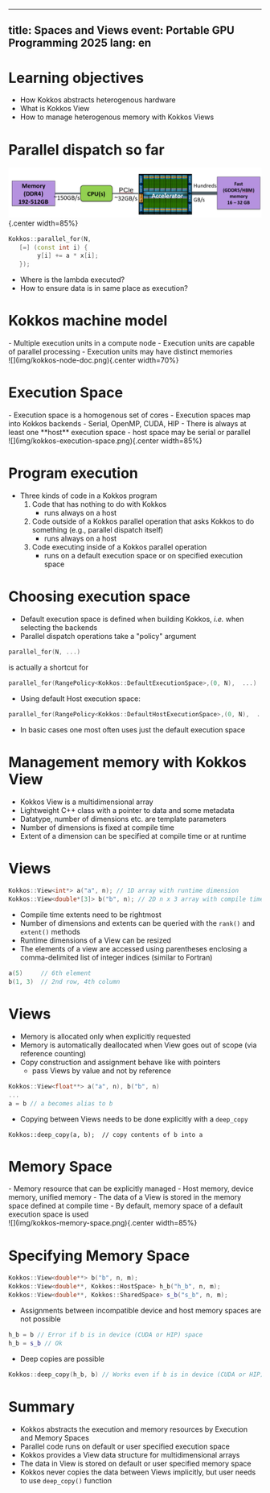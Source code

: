 <!--
SPDX-FileCopyrightText: 2025 CSC - IT Center for Science Ltd. <www.csc.fi>

SPDX-License-Identifier: CC-BY-4.0
-->

---
title: Spaces and Views 
event: Portable GPU Programming 2025
lang:     en
---

# Learning objectives

- How Kokkos abstracts heterogenous hardware
- What is Kokkos View
- How to manage heterogenous memory with Kokkos Views


# Parallel dispatch so far

![](img/gpu-bws.png){.center width=85%}

```c++
Kokkos::parallel_for(N,
   [=] (const int i) {
        y[i] += a * x[i];
   });
```
- Where is the lambda executed?
- How to ensure data is in same place as execution?

# Kokkos machine model

<div class="column">
- Multiple execution units in a compute node
- Execution units are capable of parallel processing
- Execution units may have distinct memories
</div>

<div class="column">
![](img/kokkos-node-doc.png){.center width=70%}
</div>

# Execution Space

<div class="column">
- Execution space is a homogenous set of cores
- Execution spaces map into Kokkos backends
    - Serial, OpenMP, CUDA, HIP
- There is always at least one **host** execution space
    - host space may be serial or parallel
</div>
<div class="column">
![](img/kokkos-execution-space.png){.center width=85%}
</div>

# Program execution

- Three kinds of code in a Kokkos program
    1. Code that has nothing to do with Kokkos 
         - runs always on a host
    2. Code outside of a Kokkos parallel operation that asks Kokkos to do something (e.g., parallel dispatch itself) 
         - runs always on a host
    3. Code executing inside of a Kokkos parallel operation
         - runs on a default execution space or on specified execution space

# Choosing execution space

- Default execution space is defined when building Kokkos, *i.e.* when selecting the backends 
- Parallel dispatch operations take a "policy" argument 
```c++
parallel_for(N, ...)
```
is actually a shortcut for
```c++
parallel_for(RangePolicy<Kokkos::DefaultExecutionSpace>,(0, N),  ...)
```
- Using default Host execution space:
```c++
parallel_for(RangePolicy<Kokkos::DefaultHostExecutionSpace>,(0, N),  ...)
```
- In basic cases one most often uses just the default execution space

# Management memory with Kokkos View 

- Kokkos View is a multidimensional array
- Lightweight C++ class with a pointer to data and some metadata
- Datatype, number of dimensions etc. are template parameters 
- Number of dimensions is fixed at compile time
- Extent of a dimension can be specified at compile time or at runtime

# Views

```c++
Kokkos::View<int*> a("a", n); // 1D array with runtime dimension
Kokkos::View<double*[3]> b("b", n); // 2D n x 3 array with compile time dimension
```
- Compile time extents need to be rightmost
- Number of dimensions and extents can be queried with the `rank()` and `extent()` methods
- Runtime dimensions of a View can be resized
- The elements of a view are accessed using parentheses enclosing a comma-delimited list of integer indices
  (similar to Fortran)
```c++
a(5)     // 6th element
b(1, 3)  // 2nd row, 4th column
```

# Views

- Memory is allocated only when explicitly requested
- Memory is automatically deallocated when View goes out of scope (via reference counting)
- Copy construction and assignment behave like with pointers
    - pass Views by value and not by reference
```c++
Kokkos::View<float**> a("a", n), b("b", n)
...
a = b // a becomes alias to b
```
- Copying between Views needs to be done explicitly with a `deep_copy`
```
Kokkos::deep_copy(a, b);  // copy contents of b into a
```

# Memory Space

<div class="column">
- Memory resource that can be explicitly managed
- Host memory, device memory, unified memory
- The data of a View is stored in the memory space defined at compile time
- By default, memory space of a default execution space is used
</div>
<div class="column">
![](img/kokkos-memory-space.png){.center width=85%}
</div>

#  Specifying Memory Space

```c++
Kokkos::View<double**> b("b", n, m);
Kokkos::View<double**, Kokkos::HostSpace> h_b("h_b", n, m);
Kokkos::View<double**, Kokkos::SharedSpace> s_b("s_b", n, m);
```
- Assignments between incompatible device and host memory spaces are not possible
```c++
h_b = b // Error if b is in device (CUDA or HIP) space
h_b = s_b // Ok
```
- Deep copies are possible
```c++
Kokkos::deep_copy(h_b, b) // Works even if b is in device (CUDA or HIP) space
```

# Summary

- Kokkos abstracts the execution and memory resources by Execution and Memory Spaces
- Parallel code runs on default or user specified execution space
- Kokkos provides a View data structure for multidimensional arrays
- The data in View is stored on default or user specified memory space
- Kokkos never copies the data between Views implicitly, but user needs to use 
  `deep_copy()` function
